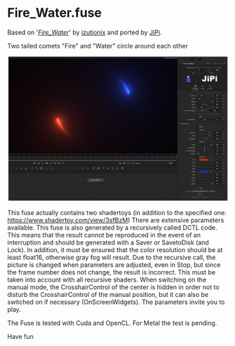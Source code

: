 # Fire_Water.fuse


Based on '_[Fire_Water](https://www.shadertoy.com/view/tdsBz4)_' by [izutionix](https://www.shadertoy.com/user/izutionix) and ported by [JiPi](../Profiles/JiPi.md). 

Two tailed comets "Fire" and "Water" circle around each other

[![Fire_Water](Fire_Water.PNG)](Fire_Water.fuse)

This fuse actually contains two shadertoys (in addition to the specified one: https://www.shadertoy.com/view/3sfBzM)
There are extensive parameters available. This fuse is also generated by a recursively called DCTL code. This means that the result cannot be reproduced in the event of an interruption and should be generated with a Saver or SavetoDisk (and Lock). In addition, it must be ensured that the color resolution should be at least float16, otherwise gray fog will result.
Due to the recursive call, the picture is changed when parameters are adjusted, even in Stop, but since the frame number does not change, the result is incorrect. This must be taken into account with all recursive shaders.
When switching on the manual mode, the CrosshairControl of the center is hidden in order not to disturb the CrosshairControl of the manual position, but it can also be switched on if necessary (OnScreenWidgets).
The parameters invite you to play.

The Fuse is tested with Cuda and OpenCL. For Metal the test is pending.

Have fun


